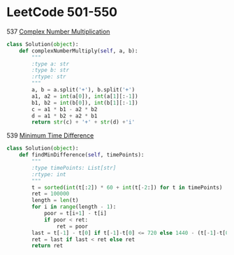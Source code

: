 # LeetCode 501-550

537 [Complex Number Multiplication](https://leetcode.com/problems/complex-number-multiplication/description/)
```python
class Solution(object):
    def complexNumberMultiply(self, a, b):
        """
        :type a: str
        :type b: str
        :rtype: str
        """
        a, b = a.split('+'), b.split('+')
        a1, a2 = int(a[0]), int(a[1][:-1])
        b1, b2 = int(b[0]), int(b[1][:-1])
        c = a1 * b1 - a2 * b2
        d = a1 * b2 + a2 * b1
        return str(c) + '+' + str(d) +'i'
```

539 [Minimum Time Difference](https://leetcode.com/problems/minimum-time-difference/description/)
```Python
class Solution(object):
    def findMinDifference(self, timePoints):
        """
        :type timePoints: List[str]
        :rtype: int
        """
        t = sorted(int(t[:2]) * 60 + int(t[-2:]) for t in timePoints)
        ret = 100000
        length = len(t)
        for i in range(length - 1):
            poor = t[i+1] - t[i]
            if poor < ret:
                ret = poor
        last = t[-1] - t[0] if t[-1]-t[0] <= 720 else 1440 - (t[-1]-t[0])
        ret = last if last < ret else ret
        return ret
```
